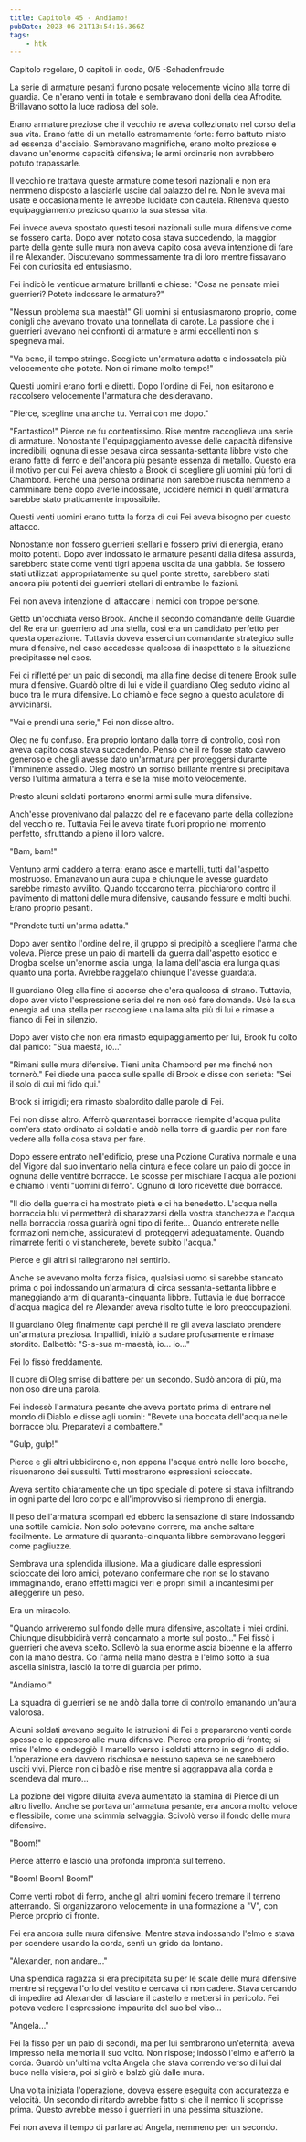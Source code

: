 ```yaml
---
title: Capitolo 45 - Andiamo!
pubDate: 2023-06-21T13:54:16.366Z
tags:
    - htk
---
```



Capitolo regolare,
0 capitoli in coda, 0/5
-Schadenfreude

La serie di armature pesanti furono posate velocemente vicino alla torre di guardia. Ce n'erano venti in totale e sembravano doni della dea Afrodite. Brillavano sotto la luce radiosa del sole.

Erano armature preziose che il vecchio re aveva collezionato nel corso della sua vita. Erano fatte di un metallo estremamente forte: ferro battuto misto ad essenza d'acciaio. Sembravano magnifiche, erano molto preziose e davano un'enorme capacità difensiva; le armi ordinarie non avrebbero potuto trapassarle.

Il vecchio re trattava queste armature come tesori nazionali e non era nemmeno disposto a lasciarle uscire dal palazzo del re. Non le aveva mai usate e occasionalmente le avrebbe lucidate con cautela. Riteneva questo equipaggiamento prezioso quanto la sua stessa vita.

Fei invece aveva spostato questi tesori nazionali sulle mura difensive come se fossero carta. Dopo aver notato cosa stava succedendo, la maggior parte della gente sulle mura non aveva capito cosa aveva intenzione di fare il re Alexander. Discutevano sommessamente tra di loro mentre fissavano Fei con curiosità ed entusiasmo.

Fei indicò le ventidue armature brillanti e chiese: "Cosa ne pensate miei guerrieri? Potete indossare le armature?"

"Nessun problema sua maestà!" Gli uomini si entusiasmarono proprio, come conigli che avevano trovato una tonnellata di carote. La passione che i guerrieri avevano nei confronti di armature e armi eccellenti non si spegneva mai.

"Va bene, il tempo stringe. Scegliete un'armatura adatta e indossatela più velocemente che potete. Non ci rimane molto tempo!"

Questi uomini erano forti e diretti. Dopo l'ordine di Fei, non esitarono e raccolsero velocemente l'armatura che desideravano.

"Pierce, scegline una anche tu. Verrai con me dopo."

"Fantastico!" Pierce ne fu contentissimo. Rise mentre raccoglieva una serie di armature. Nonostante l'equipaggiamento avesse delle capacità difensive incredibili, ognuna di esse pesava circa sessanta-settanta libbre visto che erano fatte di ferro e dell'ancora più pesante essenza di metallo. Questo era il motivo per cui Fei aveva chiesto a Brook di scegliere gli uomini più forti di Chambord. Perché una persona ordinaria non sarebbe riuscita nemmeno a camminare bene dopo averle indossate, uccidere nemici in quell'armatura sarebbe stato praticamente impossibile.

Questi venti uomini erano tutta la forza di cui Fei aveva bisogno per questo attacco.

Nonostante non fossero guerrieri stellari e fossero privi di energia, erano molto potenti. Dopo aver indossato le armature pesanti dalla difesa assurda, sarebbero state come venti tigri appena uscita da una gabbia. Se fossero stati utilizzati appropriatamente su quel ponte stretto, sarebbero stati ancora più potenti dei guerrieri stellari di entrambe le fazioni.

Fei non aveva intenzione di attaccare i nemici con troppe persone.

Gettò un'occhiata verso Brook. Anche il secondo comandante delle Guardie del Re era un guerriero ad una stella, così era un candidato perfetto per questa operazione. Tuttavia doveva esserci un comandante strategico sulle mura difensive, nel caso accadesse qualcosa di inaspettato e la situazione precipitasse nel caos.

Fei ci rifletté per un paio di secondi, ma alla fine decise di tenere Brook sulle mura difensive. Guardò oltre di lui e vide il guardiano Oleg seduto vicino al buco tra le mura difensive. Lo chiamò e fece segno a questo adulatore di avvicinarsi.

"Vai e prendi una serie," Fei non disse altro.

Oleg ne fu confuso. Era proprio lontano dalla torre di controllo, così non aveva capito cosa stava succedendo. Pensò che il re fosse stato davvero generoso e che gli avesse dato un'armatura per proteggersi durante l'imminente assedio. Oleg mostrò un sorriso brillante mentre si precipitava verso l'ultima armatura a terra e se la mise molto velocemente.

Presto alcuni soldati portarono enormi armi sulle mura difensive.

Anch'esse provenivano dal palazzo del re e facevano parte della collezione del vecchio re. Tuttavia Fei le aveva tirate fuori proprio nel momento perfetto, sfruttando a pieno il loro valore.

"Bam, bam!"

Ventuno armi caddero a terra; erano asce e martelli, tutti dall'aspetto mostruoso. Emanavano un'aura cupa e chiunque le avesse guardato sarebbe rimasto avvilito. Quando toccarono terra, picchiarono contro il pavimento di mattoni delle mura difensive, causando fessure e molti buchi. Erano proprio pesanti.

"Prendete tutti un'arma adatta."

Dopo aver sentito l'ordine del re, il gruppo si precipitò a scegliere l'arma che voleva. Pierce prese un paio di martelli da guerra dall'aspetto esotico e Drogba scelse un'enorme ascia lunga; la lama dell'ascia era lunga quasi quanto una porta. Avrebbe raggelato chiunque l'avesse guardata.

Il guardiano Oleg alla fine si accorse che c'era qualcosa di strano. Tuttavia, dopo aver visto l'espressione seria del re non osò fare domande. Usò la sua energia ad una stella per raccogliere una lama alta più di lui e rimase a fianco di Fei in silenzio.

Dopo aver visto che non era rimasto equipaggiamento per lui, Brook fu colto dal panico: "Sua maestà, io..."

"Rimani sulle mura difensive. Tieni unita Chambord per me finché non tornerò." Fei diede una pacca sulle spalle di Brook e disse con serietà: "Sei il solo di cui mi fido qui."

Brook si irrigidì; era rimasto sbalordito dalle parole di Fei.

Fei non disse altro. Afferrò quarantasei borracce riempite d'acqua pulita com'era stato ordinato ai soldati e andò nella torre di guardia per non fare vedere alla folla cosa stava per fare.

Dopo essere entrato nell'edificio, prese una Pozione Curativa normale e una del Vigore dal suo inventario nella cintura e fece colare un paio di gocce in ognuna delle ventitré borracce. Le scosse per mischiare l'acqua alle pozioni e chiamò i venti "uomini di ferro". Ognuno di loro ricevette due borracce.

"Il dio della guerra ci ha mostrato pietà e ci ha benedetto. L'acqua nella borraccia blu vi permetterà di sbarazzarsi della vostra stanchezza e l'acqua nella borraccia rossa guarirà ogni tipo di ferite... Quando entrerete nelle formazioni nemiche, assicuratevi di proteggervi adeguatamente. Quando rimarrete feriti o vi stancherete, bevete subito l'acqua."

Pierce e gli altri si rallegrarono nel sentirlo.

Anche se avevano molta forza fisica, qualsiasi uomo si sarebbe stancato prima o poi indossando un'armatura di circa sessanta-settanta libbre e maneggiando armi di quaranta-cinquanta libbre. Tuttavia le due borracce d'acqua magica del re Alexander aveva risolto tutte le loro preoccupazioni.

Il guardiano Oleg finalmente capì perché il re gli aveva lasciato prendere un'armatura preziosa. Impallidì, iniziò a sudare profusamente e rimase stordito. Balbettò: "S-s-sua m-maestà, io... io..."

Fei lo fissò freddamente.

Il cuore di Oleg smise di battere per un secondo. Sudò ancora di più, ma non osò dire una parola.

Fei indossò l'armatura pesante che aveva portato prima di entrare nel mondo di Diablo e disse agli uomini: "Bevete una boccata dell'acqua nelle borracce blu. Preparatevi a combattere."

"Gulp, gulp!"

Pierce e gli altri ubbidirono e, non appena l'acqua entrò nelle loro bocche, risuonarono dei sussulti. Tutti mostrarono espressioni scioccate.

Aveva sentito chiaramente che un tipo speciale di potere si stava infiltrando in ogni parte del loro corpo e all'improvviso si riempirono di energia.

Il peso dell'armatura scomparì ed ebbero la sensazione di stare indossando una sottile camicia. Non solo potevano correre, ma anche saltare facilmente. Le armature di quaranta-cinquanta libbre sembravano leggeri come pagliuzze.

Sembrava una splendida illusione. Ma a giudicare dalle espressioni scioccate dei loro amici, potevano confermare che non se lo stavano immaginando, erano effetti magici veri e propri simili a incantesimi per alleggerire un peso.

Era un miracolo.

"Quando arriveremo sul fondo delle mura difensive, ascoltate i miei ordini. Chiunque disubbidirà verrà condannato a morte sul posto..." Fei fissò i guerrieri che aveva scelto. Sollevò la sua enorme ascia bipenne e la afferrò con la mano destra. Co l'arma nella mano destra e l'elmo sotto la sua ascella sinistra, lasciò la torre di guardia per primo.

"Andiamo!"

La squadra di guerrieri se ne andò dalla torre di controllo emanando un'aura valorosa.

Alcuni soldati avevano seguito le istruzioni di Fei e prepararono venti corde spesse e le appesero alle mura difensive. Pierce era proprio di fronte; si mise l'elmo e ondeggiò il martello verso i soldati attorno in segno di addio. L'operazione era davvero rischiosa e nessuno sapeva se ne sarebbero usciti vivi. Pierce non ci badò e rise mentre si aggrappava alla corda e scendeva dal muro...

La pozione del vigore diluita aveva aumentato la stamina di Pierce di un altro livello. Anche se portava un'armatura pesante, era ancora molto veloce e flessibile, come una scimmia selvaggia. Scivolò verso il fondo delle mura difensive.

"Boom!"

Pierce atterrò e lasciò una profonda impronta sul terreno.

"Boom! Boom! Boom!"

Come venti robot di ferro, anche gli altri uomini fecero tremare il terreno atterrando. Si organizzarono velocemente in una formazione a "V", con Pierce proprio di fronte.

Fei era ancora sulle mura difensive. Mentre stava indossando l'elmo e stava per scendere usando la corda, sentì un grido da lontano.

"Alexander, non andare..."

Una splendida ragazza si era precipitata su per le scale delle mura difensive mentre si reggeva l'orlo del vestito e cercava di non cadere. Stava cercando di impedire ad Alexander di lasciare il castello e mettersi in pericolo. Fei poteva vedere l'espressione impaurita del suo bel viso...

"Angela..."

Fei la fissò per un paio di secondi, ma per lui sembrarono un'eternità; aveva impresso nella memoria il suo volto. Non rispose; indossò l'elmo e afferrò la corda. Guardò un'ultima volta Angela che stava correndo verso di lui dal buco nella visiera, poi si girò e balzò giù dalle mura.

Una volta iniziata l'operazione, doveva essere eseguita con accuratezza e velocità. Un secondo di ritardo avrebbe fatto sì che il nemico li scoprisse prima. Questo avrebbe messo i guerrieri in una pessima situazione.

Fei non aveva il tempo di parlare ad Angela, nemmeno per un secondo.



